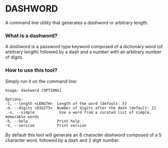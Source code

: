 # DASHWORD

A command line utility that generates a *dashword* or arbitrary length.

### What is a dashword?

A *dashword* is a password type keyword composed of a dictionary word (of arbitrary length) followed by a dash and a number with an arbitrary number of digits.


### How to use this tool?

Simply run it on the command line:

    Usage: dashword [OPTIONS]

    Options:
    -l, --length <LENGTH>  Length of the word [default: 5]
    -d, --digits <DIGITS>  Number of digits after the dash [default: 2]
     -s, --simple           Use a word from a curated list of simple, memorable words
    -h, --help             Print help
    -V, --version          Print version

By default this tool will generate an 8 character *dashword* composed of a 5 character word, followed by a dash and 2 digit number.
